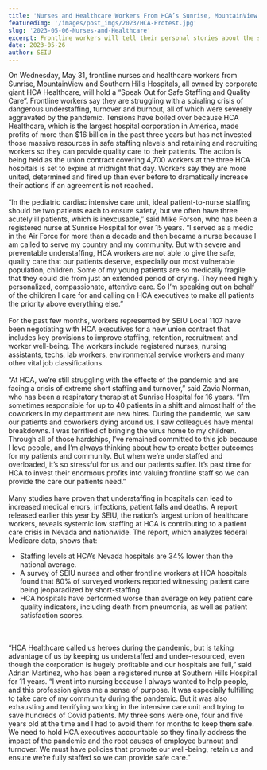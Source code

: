 ```yaml
---
title: 'Nurses and Healthcare Workers From HCA’s Sunrise, MountainView and Southern Hills Hospitals to Hold “Speak Out for Safe Staffing and Quality Care”'
featuredImg: '/images/post_imgs/2023/HCA-Protest.jpg'
slug: '2023-05-06-Nurses-and-Healthcare'
excerpt: Frontline workers will tell their personal stories about the spiraling crisis of dangerous understaffing, turnover and burnout!
date: 2023-05-26
author: SEIU
---
```


On Wednesday, May 31, frontline nurses and healthcare workers from Sunrise, MountainView and Southern Hills Hospitals, all owned by corporate giant HCA Healthcare, will hold a “Speak Out for Safe Staffing and Quality Care”. Frontline workers say they are struggling with a spiraling crisis of dangerous understaffing, turnover and burnout, all of which were severely aggravated by the pandemic. Tensions have boiled over because HCA Healthcare, which is the largest hospital corporation in America, made profits of more than $16 billion in the past three years but has not invested those massive resources in safe staffing nlevels and retaining and recruiting workers so they can provide quality care to their patients. The action is being held as the union contract covering 4,700 workers at the three HCA hospitals is set to expire at midnight that day. Workers say they are more united, determined and fired up than ever before to dramatically increase their actions if an agreement is not reached.
<br>
<br>
“In the pediatric cardiac intensive care unit, ideal patient-to-nurse staffing should be two patients each to ensure safety, but we often have three acutely ill patients, which is inexcusable,” said Mike Forson, who has been a registered nurse at Sunrise Hospital for over 15 years. “I served as a medic in the Air Force for more than a decade and then became a nurse because I am called to serve my country and my community. But with severe and preventable understaffing, HCA workers are not able to give the safe, quality care that our patients deserve, especially our most vulnerable population, children. Some of my young patients are so medically fragile that they could die from just an extended period of crying. They need highly personalized, compassionate, attentive care. So I’m speaking out on behalf of the children I care for and calling on HCA executives to make all patients the priority above everything else.”
<br>
<br>
For the past few months, workers represented by SEIU Local 1107 have been negotiating with HCA executives for a new union contract that includes key provisions to improve staffing, retention, recruitment and worker well-being. The workers include registered nurses, nursing assistants, techs, lab workers, environmental service workers and many other vital job classifications.
<br>
<br>
“At HCA, we’re still struggling with the effects of the pandemic and are facing a crisis of extreme short staffing and turnover,” said Zavia Norman, who has been a respiratory therapist at Sunrise Hospital for 16 years. “I’m sometimes responsible for up to 40 patients in a shift and almost half of the coworkers in my department are new hires. During the pandemic, we saw our patients and coworkers dying around us. I saw colleagues have mental breakdowns. I was terrified of bringing the virus home to my children. Through all of those hardships, I’ve remained committed to this job because I love people, and I’m always thinking about how to create better outcomes for my patients and community. But when we’re understaffed and overloaded, it’s so stressful for us and our patients suffer. It’s past time for HCA to invest their enormous profits into valuing frontline staff so we can provide the care our patients need.”
<br>
<br>
Many studies have proven that understaffing in hospitals can lead to increased medical errors, infections, patient falls and deaths. A report released earlier this year by SEIU, the nation’s largest union of healthcare workers, reveals systemic low staffing at HCA is contributing to a patient care crisis in Nevada and nationwide. The report, which analyzes federal Medicare data, shows that:
<br>
* Staffing levels at HCA’s Nevada hospitals are 34% lower than the national average.
* A survey of SEIU nurses and other frontline workers at HCA hospitals found that 80% of surveyed workers reported witnessing patient care being jeoparadized by short-staffing.
* HCA hospitals have performed worse than average on key patient care quality indicators, including death from pneumonia, as well as patient satisfaction scores.
<br>
<br>
  “HCA Healthcare called us heroes during the pandemic, but is taking advantage of us by keeping us understaffed and under-resourced, even though the corporation is hugely profitable and our hospitals are full,” said Adrian Martinez, who has been a registered nurse at Southern Hills Hospital for 11 years. “I went into nursing because I always wanted to help people, and this profession gives me a sense of purpose. It was especially fulfilling to take care of my community during the pandemic. But it was also exhausting and terrifying working in the intensive care unit and trying to save hundreds of Covid patients. My three sons were one, four and five years old at the time and I had to avoid them for months to keep them safe. We need to hold HCA executives accountable so they finally address the impact of the pandemic and the root causes of employee burnout and turnover. We must have policies that promote our well-being, retain us and ensure we’re fully staffed so we can provide safe care.”